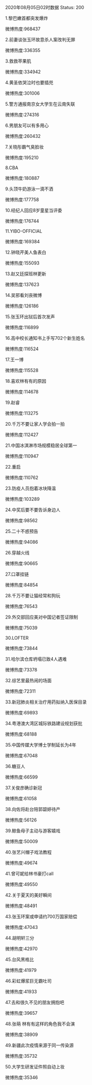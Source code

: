 2020年08月05日02时数据
Status: 200

1.黎巴嫩首都突发爆炸

微博热度:968437

2.前妻谈张玉环故意杀人案改判无罪

微博热度:336355

3.救救苹果肌

微博热度:334942

4.黄圣依哭泣时也要插兜

微博热度:301006

5.警方通报南京女大学生在云南失联

微博热度:274316

6.男朋友可以有多用心

微博热度:260432

7.关晓彤霸气臭脸妆

微博热度:195210

8.CBA

微博热度:180887

9.头顶牛奶游泳一滴不洒

微博热度:177758

10.经纪人回应8岁童星当评委

微博热度:176744

11.YIBO-OFFICIAL

微博热度:169384

12.钟晓芹美人鱼表白

微博热度:155093

13.赵又廷探班林更新

微博热度:137623

14.吴邪看刘丧微博

微博热度:126186

15.张玉环出狱后首次发声

微博热度:116899

16.高中校长通知书上手写702个新生姓名

微博热度:116524

17.王一博

微博热度:115528

18.喜欢林有有的原因

微博热度:114678

19.赵睿

微博热度:113275

20.千万不要让家人学会拍一拍

微博热度:112427

21.中国冰淇淋市场规模稳居全球第一

微博热度:110947

22.重启

微博热度:110762

23.防疫人员抱着冰块降温

微博热度:103289

24.中奖后要不要告诉身边人

微博热度:98562

25.二十不惑预告

微博热度:94086

26.穿越火线

微博热度:90665

27.口罩挂链

微博热度:84854

28.千万不要让猫经常和狗玩

微博热度:76543

29.外交部回应美对中国记者签证限制

微博热度:75039

30.LOFTER

微博热度:73844

31.哈尔滨仓库坍塌已致4人遇难

微博热度:73378

32.综艺里最热闹的场面

微博热度:72311

33.新冠肺炎相关治疗用药拟纳入医保目录

微博热度:69893

34.粤港澳大湾区城际铁路建设规划获批

微博热度:68188

35.中国传媒大学博士学制延长为4年

微博热度:67048

36.糖豆人

微博热度:66599

37.关俊彦确诊新冠

微博热度:61058

38.向佐将赴台陪郭碧婷待产

微博热度:56126

39.鲸鱼母子主动与游客嬉戏

微博热度:50009

40.张艺兴帽子戏法教程

微博热度:49674

41.曾可妮给林书豪打call

微博热度:49550

42.关于夏天的美好瞬间

微博热度:48491

43.张玉环案或申请约700万国家赔偿

微博热度:47043

44.胡明轩三分

微博热度:42970

45.台风黑格比

微博热度:41979

46.彩虹爆浆巨无霸吐司

微博热度:41933

47.去和很久不见的朋友拥抱吧

微博热度:39657

48.张萌 林有有这样的角色我不会演

微博热度:38909

49.新疆此次疫情来源于同一传染源

微博热度:35732

50.大学生研发证件照自动上妆

微博热度:35346

